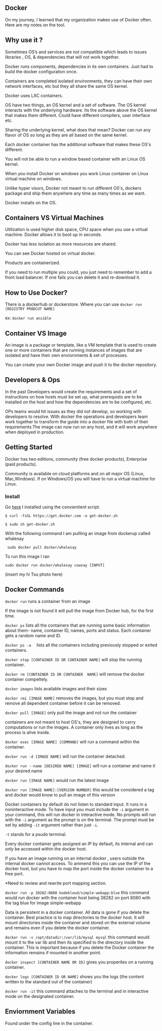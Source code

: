 ## Docker
On my journey, I learned that my organization makes use of Docker often. Here are my notes on the tool.

## Why use it ?
Sometimes OS’s and services are not compatible which leads to issues libraries , OS, & dependencies that will not work together.

Docker runs components, dependencies in its own containers. Just had to build the docker configuration once. 

Containers are completed isolated environments, they can have their own network interfaces, etc but they all share the same OS kernel. 

Docker uses LXC containers. 

OS have two things, an OS kernel and a set of software. The OS kernel interacts with the underlying hardware. Its the software above the OS kernel that makes them different. Could have different compilers, user interface etc.

Sharing the underlying kernel, what does that mean? Docker can run any flavor of OS so long as they are all based on the same kernel. 

Each docker container has the additional software that makes these OS's different. 

You will not be able to run a window based container with an Linux OS kernel. 

When you install Docker on windows you work Linux  container on Linux virtual machine on windows. 

Unlike hyper visors, Docker not meant to run different OS's, dockers package and ship them anywhere any time as many times as we want.

Docker installs on the OS. 

## Containers VS Virtual Machines

Utilization is used higher disk space, CPU space when you use a virtual machine. Docker allows it to boot up in seconds.

Docker has less isolation as more resources are shared. 


You can see Docker hosted on virtual docker.

Products are containerized.  

If you need to run multiple you could, you just need to remember to add a front load balancer. If one fails you can delete it and re-download it.

  ## How to Use Docker?
  There is a dockerhub or dockerstore. Where you can use `docker run [REGISTRY PRODCUT NAME]`


   ex: `docker run ansible`

    
## Container VS Image

An image is a package or template, like a VM template that is used to create one or more containers that are running instances of images that are isolated and have their own enviornments & set of processes. 

You can create your own Docker image and push it to the docker repository.

## Developers & Ops
In the past Developers would create the requirements and a set of instructions on how hosts must be set up, what prerequists are to be installed on the host and how the dependencies are to be configured, etc.  

OPs teams would hit issues as they did not develop, so working with developers to resolve. With docker the operations and developers team work together to transform the guide into a docker file with both of their requirements.The image can now run on any host, and it will work anywhere when deployed in production.

## Getting Started 
Docker has two editions, community (free docker products), Enterprise (paid products). 

Community is available on cloud platforms and on all major OS (Linux, Mac,Windows). If on Windows/OS you will have to run a virtual machine for Linux. 

### Install 
Go [here](https://docs.docker.com/engine/install/debian/) I installed using the convientient script. 

`$ curl -fsSL https://get.docker.com -o get-docker.sh`

 `$ sudo sh get-docker.sh`

With the following command I am pullling an image from dockerup called whalesay

` sudo docker pull docker/whalesay`

To run this image I ran

`sudo docker run docker/whalesay cowsay [INPUT]`

(insert my hi Txu photo here)




 ## Docker Commands 
 `docker run` runs a container from an image 

 If the image is not found it will pull the image from Docker hub, for the first time.

 `docker ps` lists all the containers that are running some basic information about them- name, container ID, names, ports and status. Each container gets a random name and ID. 


`docker ps -a  ` lists all the containers including previously stopped or exited containers. 

`docker stop [CONTAINER ID OR CONTAINER NAME]` will stop the running container.

`docker rm [CONTAINER ID OR CONTAINER  NAME]` will remove the docker container compeltely. 

`docker images` lists available images and their sizes 


`docker rmi [IMAGE NAME]` removes the images, but you must stop and remove all dependent container before it can be removed.

`docker pull [IMAGE]` only pull the image and not run the container

containers are not meant to host OS's, they are designed to carry computations or run the images. A container only lives as long as the process is alive inside.

`docker exec [IMAGE NAME] [COMMAND]` will run a command within the container.

`docker run -d [IMAGE NAME]` will run the container detached.

`docker run --name [DESIRED NAME] [IMAGE]` will run a container and name it your desired name

`docker run [IMAGE NAME]` would run the latest image

`docker run [IMAGE NAME]:[VERSION NUMBER]` this would be considered a tag and docker would know to pull an image of this version

Docker containers by default do not listen to standard input. It runs in a noninteractive mode. To have input you must include the `-i` argument in your command, this will run docker in interactive mode. No prompts will run with the `-i` argument as the prompt is on the terminal. The prompt must be set by adding `-it` argument rather than just `-i`.

`-t` stands for a psudo terminal.

Every docker container gets assigned an IP by default, its internal and can only be accessed within the docker host.

If you have an image running on an internal docker , users outside the internal docker cannot access. To ammend this you can use the IP of the docker host, but you have to map the port inside the docker container to a free port.

*Need to review and rewrite port mapping section.

`docker run -p 38282:8080 kodekloud/simple-webapp:blue` this command would run docker with the container host being 38282 on port 8080 with the tag blue for image simple-webapp


Data is persistent in a docker container.
All data is gone if you delete the container. Best practice is to map directories to the docker host. It will mount directories inside the container and stored on the external volume and remains even if you delete the docker container.

`docker run -v /opt/datadir:/var/lib/mysql mysql` this command would mount it to the var lib and then its specified to the directory inside the container. This is important because if you delete the Docker container the information remains if mounted in another point. 

`docker inspect [CONTAINER NAME OR ID]` gives you properites on a running container. 

`docker logs [CONTAINER ID OR NAME]` shows you the logs (the content written to the standard out of the container)

`docker run -it` this command attaches to the terminal and in interactive mode on the designated container.

## Enviornment Variables 
Found under the config line in the  container.
